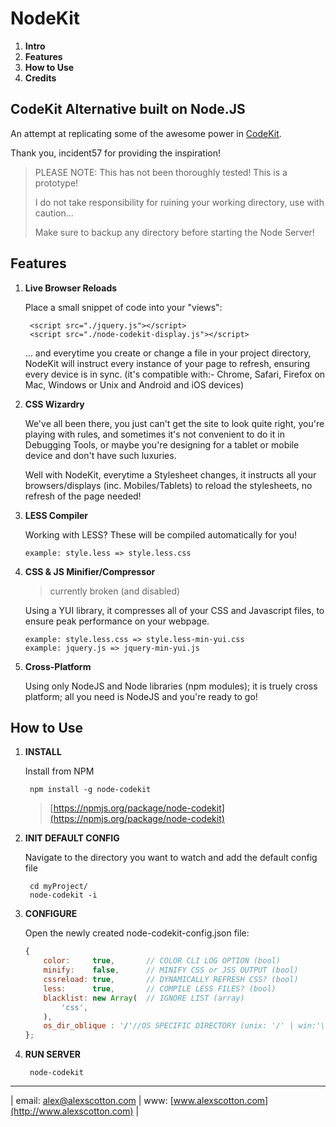 NodeKit
==============
1. **Intro**
2. **Features**
3. **How to Use**
4. **Credits**

## CodeKit Alternative built on Node.JS

An attempt at replicating some of the awesome power in [CodeKit](http://incident57.com/codekit/).

Thank you, incident57 for providing the inspiration!

>PLEASE NOTE: This has not been thoroughly tested! This is a prototype!
>
> I do not take responsibility for ruining your working directory, use with caution...
>
> Make sure to backup any directory before starting the Node Server!

Features
--------

1. **Live Browser Reloads**
	
	Place a small snippet of code into your "views":

		<script src="./jquery.js"></script>
		<script src="./node-codekit-display.js"></script>

    ... and everytime you create or change a file in your project directory, NodeKit 
    will instruct every instance of your page to refresh, ensuring every device is
    in sync. (it's compatible with:- Chrome, Safari, Firefox on Mac, Windows or Unix and
    Android and iOS devices)

2. **CSS Wizardry**

    We've all been there, you just can't get the site to look quite right, you're
    playing with rules, and sometimes it's not convenient to do it in Debugging
    Tools, or maybe you're designing for a tablet or mobile device and don't have such luxuries.

    Well with NodeKit, everytime a Stylesheet changes, it instructs all your
    browsers/displays (inc. Mobiles/Tablets) to reload the stylesheets, no refresh of the page needed!

3.  **LESS Compiler**
	
	Working with LESS? These will be compiled automatically for you!

		example: style.less => style.less.css

4.	**CSS & JS Minifier/Compressor**
	
	> currently broken (and disabled)

	Using a YUI library, it compresses all of your CSS and Javascript files, to ensure
	peak performance on your webpage.

		example: style.less.css => style.less-min-yui.css
		example: jquery.js => jquery-min-yui.js

5.	**Cross-Platform**
	
	Using only NodeJS and Node libraries (npm modules); it is truely cross platform; 
	all you need is NodeJS and you're ready to go!

How to Use
--------

1. **INSTALL**
	
	Install from NPM

		npm install -g node-codekit
	> [https://npmjs.org/package/node-codekit](https://npmjs.org/package/node-codekit)

2. **INIT DEFAULT CONFIG**
	
	Navigate to the directory you want to watch and add the default config file
 		
 		cd myProject/
 		node-codekit -i

3. **CONFIGURE**
	
	Open the newly created node-codekit-config.json file:

	```javascript
	{
		color:     true,       // COLOR CLI LOG OPTION (bool)
		minify:    false,      // MINIFY CSS or JSS OUTPUT (bool)
		cssreload: true,       // DYNAMICALLY REFRESH CSS? (bool)
		less:      true,       // COMPILE LESS FILES? (bool)
		blacklist: new Array(  // IGNORE LIST (array)
			'css',
		),
		os_dir_oblique : '/'//OS SPECIFIC DIRECTORY (unix: '/' | win:'\\')
	};
	```
4. **RUN SERVER**

		node-codekit

--------
| email: [alex@alexscotton.com](mailto:alex@alexscotton.com) | www: [www.alexscotton.com](http://www.alexscotton.com) |